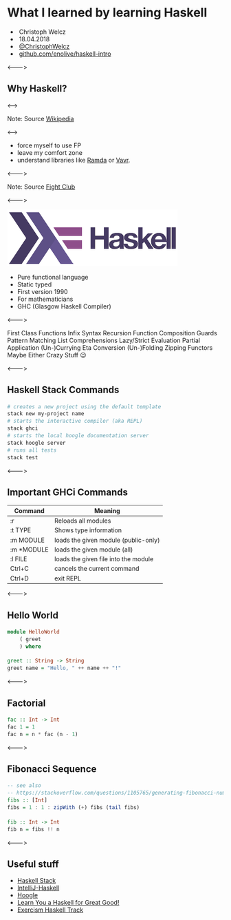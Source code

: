 # What I learned by learning Haskell 

- <i class="fa fa-user"></i>&nbsp;Christoph Welcz
- <i class="fa fa-calendar" aria-hidden="true"></i>&nbsp;18.04.2018
- <i class="fa fa-twitter" aria-hidden="true"></i>&nbsp;[@ChristophWelcz](https://twitter.com/ChristophWelcz)
- <i class="fa fa-github" aria-hidden="true"></i>&nbsp;[github.com/enolive/haskell-intro](https://github.com/enolive/haskell-intro)

<--->

## Why Haskell?

<-->

<!-- .slide: class="outline" "data-background-image="resources/Striding_flagellant.jpg" -->

Note: Source [Wikipedia](https://en.wikipedia.org/wiki/Self-flagellation)

<-->

- force myself to use FP
- leave my comfort zone
- understand libraries like [Ramda](http://ramdajs.com/) or [Vavr](http://www.vavr.io/).

<--->

<!-- .slide: data-background-image="resources/fp-club.png" -->

Note: Source [Fight Club](https://en.wikipedia.org/wiki/Fight_Club)

<--->

![noborder-haskell logo](resources/haskell-logo.png)

- Pure functional language
- Static typed
- First version 1990
- For mathematicians
- GHC (Glasgow Haskell Compiler)

<--->

<section tagcloud large>
First Class Functions
Infix Syntax
Recursion
Function Composition
Guards
Pattern Matching
List Comprehensions
Lazy/Strict Evaluation
Partial Application
(Un-)Currying
Eta Conversion
(Un-)Folding
Zipping
Functors
Maybe
Either
Crazy Stuff 😉
</section>

<--->

## Haskell Stack Commands

```bash
# creates a new project using the default template
stack new my-project name
# starts the interactive compiler (aka REPL)
stack ghci
# starts the local hoogle documentation server
stack hoogle server
# runs all tests
stack test
```

<--->

## Important GHCi Commands

|Command|Meaning|
|---|---|
|:r|Reloads all modules|
|:t TYPE|Shows type information|
|:m MODULE|loads the given module (public-only)|
|:m *MODULE|loads the given module (all)|
|:l FILE|loads the given file into the module|
|Ctrl+C|cancels the current command|
|Ctrl+D|exit REPL|

<--->

## Hello World

```haskell
module HelloWorld
    ( greet
    ) where

greet :: String -> String
greet name = "Hello, " ++ name ++ "!"
```

<--->

## Factorial

```haskell
fac :: Int -> Int
fac 1 = 1
fac n = n * fac (n - 1)
```

<--->

## Fibonacci Sequence

```haskell
-- see also 
-- https://stackoverflow.com/questions/1105765/generating-fibonacci-numbers-in-haskell
fibs :: [Int]
fibs = 1 : 1 : zipWith (+) fibs (tail fibs)

fib :: Int -> Int
fib n = fibs !! n
```

<--->

## Useful stuff

- [Haskell Stack](https://docs.haskellstack.org/en/stable/README/)
- [IntelliJ-Haskell](https://github.com/rikvdkleij/intellij-haskell)
- [Hoogle](https://www.haskell.org/hoogle/)
- [Learn You a Haskell for Great Good!](http://learnyouahaskell.com/)
- [Exercism Haskell Track](http://exercism.io/languages/haskell)